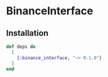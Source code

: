 # BinanceInterface

## Installation

```elixir
def deps do
  [
    {:binance_interface, "~> 0.1.0"}
  ]
end
```
